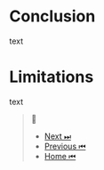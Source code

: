# Conclusion

text

# Limitations

text

> 🧭
> - [Next ⏭](Sources.md) 
> - [Previous ⏮](Specola.md) 
> - [Home ⏮](index.md) 
